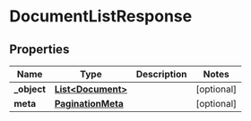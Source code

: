 

# DocumentListResponse

## Properties

Name | Type | Description | Notes
------------ | ------------- | ------------- | -------------
**_object** | [**List&lt;Document&gt;**](Document.md) |  |  [optional]
**meta** | [**PaginationMeta**](PaginationMeta.md) |  |  [optional]



